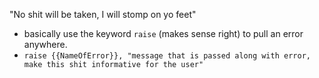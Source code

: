 "No shit will be taken, I will stomp on yo feet"

* basically use the keyword `raise` (makes sense right) to pull an error anywhere.
* `raise {{NameOfError}}, "message that is passed along with error, make this shit informative for the user"`
